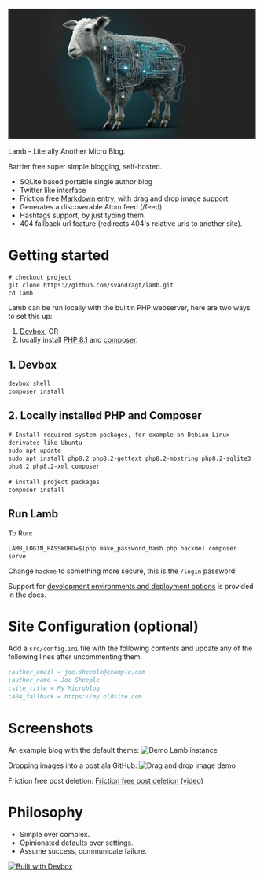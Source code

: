 ![Lamb made out of circuitry](src/images/og-image-lamb.jpg)

Lamb - Literally Another Micro Blog.

Barrier free super simple blogging, self-hosted.

- SQLite based portable single author blog
- Twitter like interface
- Friction
  free [Markdown](https://docs.github.com/en/get-started/writing-on-github/getting-started-with-writing-and-formatting-on-github/basic-writing-and-formatting-syntax)
  entry, with drag and drop image support.
- Generates a discoverable Atom feed (/feed)
- Hashtags support, by just typing them.
- 404 fallback url feature (redirects 404's relative urls to another site).

# Getting started

```
# checkout project
git clone https://github.com/svandragt/lamb.git
cd lamb
```

Lamb can be run locally with the builtin PHP webserver, here are two ways to set this up:

1. [Devbox](https://jetpack.io/devbox/docs/contributor-quickstart/), OR
2. locally install [PHP 8.1](https://www.php.net/manual/en/install.php) and
   [composer](https://getcomposer.org/doc/00-intro.md#installation-linux-unix-macos).

## 1. Devbox

```shell
devbox shell
composer install
```

## 2. Locally installed PHP and Composer

```shell
# Install required system packages, for example on Debian Linux derivates like Ubuntu
sudo apt update
sudo apt install php8.2 php8.2-gettext php8.2-mbstring php8.2-sqlite3 php8.2 php8.2-xml composer

# install project packages
composer install
```

## Run Lamb

To Run:

```shell
LAMB_LOGIN_PASSWORD=$(php make_password_hash.php hackme) composer serve
```

Change `hackme` to something more secure, this is the `/login` password!

Support for [development environments and deployment options](docs/index.md) is provided in the docs.

# Site Configuration (optional)

Add a `src/config.ini` file with the following contents and update any of the following lines after
uncommenting them:

```ini
;author_email = joe.sheeple@example.com
;author_name = Joe Sheeple
;site_title = My Microblog
;404_fallback = https://my.oldsite.com
```

# Screenshots

An example blog with the default theme:
![Demo Lamb instance](https://i.imgur.com/rwk2VmV.png "A demo Lamb instance")

Dropping images into a post ala GitHub:
![Drag and drop image demo](https://vandragt.com/assets/2023/12/6c5e64336afdd939f9c9768ac07b35551de8043b.gif "Creating a post with an image")

Friction free post deletion:
[Friction free post deletion (video)](https://github.com/svandragt/lamb/assets/594871/d0178b48-9a62-4e5d-bab7-b8168485be1e)

# Philosophy

- Simple over complex.
- Opinionated defaults over settings.
- Assume success, communicate failure.

[![Built with Devbox](https://jetpack.io/img/devbox/shield_moon.svg)](https://jetpack.io/devbox/docs/contributor-quickstart/)
